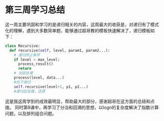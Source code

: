 # 第三周学习总结

这一周主要巩固和学习的是递归相关的内容，这周最大的收获是，对递归有了模式化的理解，遇到大多数简单题，能够通过超哥教的模板快速解决了，递归模板如下：
```python
class Recursive:
  def recursive(self, level, param1, param2...):
    # 递归终止条件
    if level > max_level:
      process_result()
      return
    # 当层处理
    process(level, data...)
    #向下递归
    self.recursive(level+1, p1, p2...)
    #递归后处理，还原
```
这是我这周学到的成效最明显，帮助最大的部分，感谢超哥在这方面的总结和点拨。
同时第8课中，再学习了分治和回溯的思想，以logn的复杂度解决了指数计算问题，以及排列组合问题。